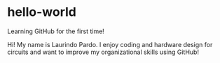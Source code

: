 # hello-world
Learning GitHub for the first time!

Hi! My name is Laurindo Pardo. I enjoy coding and hardware design for circuits and want to improve my
organizational skills using GitHub!
